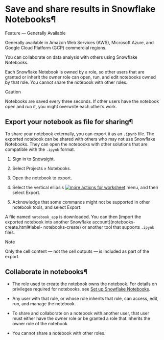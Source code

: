# Save and share results in Snowflake Notebooks¶

Feature — Generally Available

Generally available in Amazon Web Services (AWS), Microsoft Azure, and Google
Cloud Platform (GCP) commercial regions.

You can collaborate on data analysis with others using Snowflake Notebooks.

Each Snowflake Notebook is owned by a role, so other users that are granted or
inherit the owner role can open, run, and edit notebooks owned by that role.
You cannot share the notebook with other roles.

Caution

Notebooks are saved every three seconds. If other users have the notebook open
and run it, you might overwrite each other’s work.

## Export your notebook as file for sharing¶

To share your notebook externally, you can export it as an `.ipynb` file. The
exported notebook can be shared with others who may not use Snowflake
Notebooks. They can open the notebooks with other solutions that are
compatible with the `.ipynb` format.

  1. Sign in to [Snowsight](../ui-snowsight).

  2. Select Projects » Notebooks.

  3. Open the notebook to export.

  4. Select the vertical ellipsis [![more actions for worksheet](../../_images/snowsight-worksheet-vertical-ellipsis.png)](../../_images/snowsight-worksheet-vertical-ellipsis.png) menu, and then select Export.

  5. Acknowledge that some commands might not be supported in other notebook tools, and select Export.

A file named `notebook_app` is downloaded. You can then [import the exported
notebook into another Snowflake account](notebooks-create.html#label-
notebooks-create) or another tool that supports `.ipynb` files.

Note

Only the cell content — not the cell outputs — is included as part of the
export.

## Collaborate in notebooks¶

  * The role used to create the notebook owns the notebook. For details on privileges required for notebooks, see [Set up Snowflake Notebooks](notebooks-setup).

  * Any user with that role, or whose role inherits that role, can access, edit, run, and manage the notebook.

  * To share and collaborate on a notebook with another user, that user must either have the owner role or be granted a role that inherits the owner role of the notebook.

  * You cannot share a notebook with other roles.

